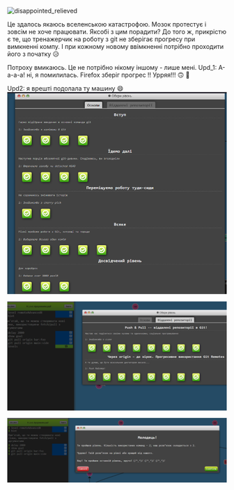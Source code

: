 ![disappointed_relieved](https://images.app.goo.gl/WmaoYMJZGVTmmJ9Z6) 

Це здалось якаюсь вселенською катастрофою. 
Мозок протестує і зовсім не хоче працювати. 
Яксобі з цим порадити?
До того ж, прикрістю є те, що тренажерчик на роботу з git не зберігає прогресу при вимкненні компу. І при кожному новому ввімкненні потрібно проходити його з початку 	:disappointed_relieved:

Потроху вмикаюсь. Це не потрібно нікому іншому - лише мені.
Upd_1: А-а-а-а! ні, я помилилась. Firefox зберіг прогрес !! Урряя!!! :upside_down_face: :cowboy_hat_face:

Upd2:  я врешті подолала ту машину :smile:
![screen1](/git-basics%202022/08/01-12/report-img-screen/learning.png) 

![screen2](/git-basics%202022/08/01-12/report-img-screen/learning_2.png) 

![screen3](/git-basics%202022/08/01-12/report-img-screen/learning_all.png)
